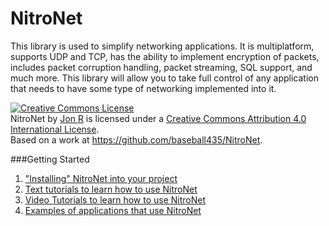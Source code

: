 NitroNet
=================

This library is used to simplify networking applications. It is multiplatform, supports UDP and TCP, has the ability to implement encryption of packets, includes packet corruption handling, packet streaming, SQL support, and much more. This library will allow you to take full control of any application that needs to have some type of networking implemented into it. 


<a rel="license" href="http://creativecommons.org/licenses/by/4.0/"><img alt="Creative Commons License" style="border-width:0" src="https://i.creativecommons.org/l/by/4.0/88x31.png" /></a><br /><span xmlns:dct="http://purl.org/dc/terms/" property="dct:title">NitroNet</span> by <a xmlns:cc="http://creativecommons.org/ns#" href="https://github.com/baseball435/NitroNet" property="cc:attributionName" rel="cc:attributionURL">Jon R</a> is licensed under a <a rel="license" href="http://creativecommons.org/licenses/by/4.0/">Creative Commons Attribution 4.0 International License</a>.<br />Based on a work at <a xmlns:dct="http://purl.org/dc/terms/" href="https://github.com/baseball435/NitroNet" rel="dct:source">https://github.com/baseball435/NitroNet</a>.

###Getting Started
1. ["Installing" NitroNet into your project](https://github.com/baseball435/NitroNet/blob/master/Install.md)
2. [Text tutorials to learn how to use NitroNet](https://github.com/baseball435/NitroNet/wiki/Text-Tutorials)
3. [Video Tutorials to learn how to use NitroNet](https://github.com/baseball435/NitroNet/wiki/Video-Tutorials)
4. [Examples of applications that use NitroNet](https://github.com/baseball435/NitroNet/wiki/Examples)
